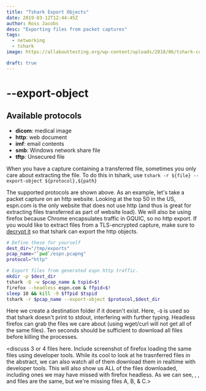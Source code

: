 ```yaml
---
title: "Tshark Export Objects"
date: 2019-03-12T12:44:45Z
author: Ross Jacobs
desc: "Exporting files from packet captures"
tags:
  - networking
  - tshark
image: https://allabouttesting.org/wp-content/uploads/2018/06/tshark-count.jpg

draft: true
---
```


<!-- draft until
* [ ] Type existing written version 
* [ ] Come back after Apr 5 and review
* [ ] Discuss 3 or 4 files
-->

# --export-object

## Available protocols

- **dicom**: medical image
- **http**: web document
- **imf**: email contents
- **smb**: Windows network share file
- **tftp**: Unsecured file

When you have a capture containing a transferred file, sometimes you only care
about extracting the file. To do this in tshark, use `tshark -r ${file} --export-object ${protocol},${path}`

The supported protocols are shown above. As an example, let's take a packet
capture on an http website. Looking at the top 50 in the US, espn.com is the
only website that does not use http (and thus is great for extracting files
transferred as part of website load). We will also be using firefox because
Chrome encapsulates traffic in GQUIC, so no http export. If you would like to
extract files from a TLS-encrypted capture, make sure to [decrypt it]() so
that tshark can export the http objects.

```bash
# Define these for yourself
dest_dir="/tmp/exports"
pcap_name="`pwd`/espn.pcapng"
protocol="http"

# Export files from generated espn http traffic.
mkdir -p $dest_dir
tshark -Q -w $pcap_name & tspid=$!
firefox --headless espn.com & ffpid=$!
sleep 10 && kill -9 $ffpid $tspid
tshark -r $pcap_name --export-object $protocol,$dest_dir
```

Here we create a destination folder if it doesn't exist. Here, `-Q` is used
so that tshark doesn't print to stdout, interfering with further typing.
Headless firefox can grab the files we care about (using wget/curl will not
get all of the same files). Ten seconds should be sufficient to download all
files before killing the processes.

<discuss 3 or 4 files here. Include screenshot of firefox loading the same files using developer tools. While its cool to look at he trasnferred files in the abstract, we can also watch all of them download them in realtime with developer tools. This will also show us ALL of the files downloaded, including ones we may have missed with firefox headless. As we can see, <X>, <Y>, and <Z> files are the same, but we're missing files A, B, & C.>
